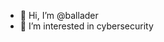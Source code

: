 - 👋 Hi, I’m @ballader
- 👀 I’m interested in cybersecurity 


<!---
ballader/ballader is a ✨ special ✨ repository because its `README.md` (this file) appears on your GitHub profile.
You can click the Preview link to take a look at your changes.
--->
